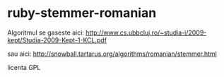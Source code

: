 # ruby-stemmer-romanian 
Algoritmul se gaseste aici:
http://www.cs.ubbcluj.ro/~studia-i/2009-kept/Studia-2009-Kept-1-KCL.pdf

sau aici:
http://snowball.tartarus.org/algorithms/romanian/stemmer.html

licenta GPL
